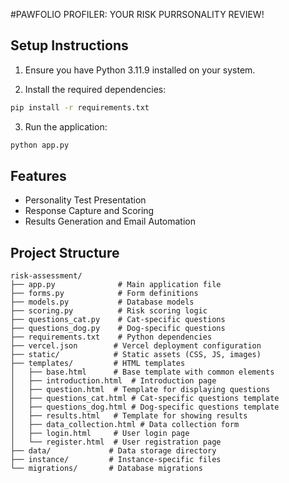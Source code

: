 #PAWFOLIO PROFILER: YOUR RISK PURRSONALITY REVIEW!

## Setup Instructions

1. Ensure you have Python 3.11.9 installed on your system.

2. Install the required dependencies:
```bash
pip install -r requirements.txt
```

3. Run the application:
```bash
python app.py
```

## Features
- Personality Test Presentation
- Response Capture and Scoring
- Results Generation and Email Automation

## Project Structure

```
risk-assessment/
├── app.py              # Main application file
├── forms.py            # Form definitions
├── models.py           # Database models
├── scoring.py          # Risk scoring logic
├── questions_cat.py    # Cat-specific questions
├── questions_dog.py    # Dog-specific questions
├── requirements.txt    # Python dependencies
├── vercel.json        # Vercel deployment configuration
├── static/            # Static assets (CSS, JS, images)
├── templates/         # HTML templates
│   ├── base.html      # Base template with common elements
│   ├── introduction.html  # Introduction page
│   ├── question.html  # Template for displaying questions
│   ├── questions_cat.html # Cat-specific questions template
│   ├── questions_dog.html # Dog-specific questions template
│   ├── results.html   # Template for showing results
│   ├── data_collection.html # Data collection form
│   ├── login.html     # User login page
│   └── register.html  # User registration page
├── data/             # Data storage directory
├── instance/         # Instance-specific files
└── migrations/       # Database migrations
```
